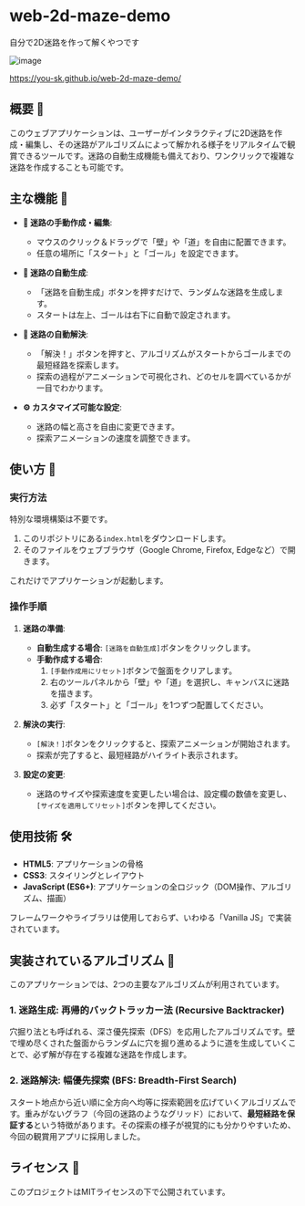 # web-2d-maze-demo
自分で2D迷路を作って解くやつです

![image](https://github.com/user-attachments/assets/79da491c-3aa7-4dc3-b105-837fbc54bb5f)

https://you-sk.github.io/web-2d-maze-demo/

## 概要 📝

このウェブアプリケーションは、ユーザーがインタラクティブに2D迷路を作成・編集し、その迷路がアルゴリズムによって解かれる様子をリアルタイムで観賞できるツールです。迷路の自動生成機能も備えており、ワンクリックで複雑な迷路を作成することも可能です。

## 主な機能 🌟

-   **🎨 迷路の手動作成・編集**:
    -   マウスのクリック＆ドラッグで「壁」や「道」を自由に配置できます。
    -   任意の場所に「スタート」と「ゴール」を設定できます。

-   **🤖 迷路の自動生成**:
    -   「迷路を自動生成」ボタンを押すだけで、ランダムな迷路を生成します。
    -   スタートは左上、ゴールは右下に自動で設定されます。

-   **🧩 迷路の自動解決**:
    -   「解決！」ボタンを押すと、アルゴリズムがスタートからゴールまでの最短経路を探索します。
    -   探索の過程がアニメーションで可視化され、どのセルを調べているかが一目でわかります。

-   **⚙️ カスタマイズ可能な設定**:
    -   迷路の幅と高さを自由に変更できます。
    -   探索アニメーションの速度を調整できます。

## 使い方 🚀

### 実行方法

特別な環境構築は不要です。

1.  このリポジトリにある`index.html`をダウンロードします。
2.  そのファイルをウェブブラウザ（Google Chrome, Firefox, Edgeなど）で開きます。

これだけでアプリケーションが起動します。

### 操作手順

1.  **迷路の準備**:
    -   **自動生成する場合**: `[迷路を自動生成]`ボタンをクリックします。
    -   **手動作成する場合**:
        1.  `[手動作成用にリセット]`ボタンで盤面をクリアします。
        2.  右のツールパネルから「壁」や「道」を選択し、キャンバスに迷路を描きます。
        3.  必ず「スタート」と「ゴール」を1つずつ配置してください。

2.  **解決の実行**:
    -   `[解決！]`ボタンをクリックすると、探索アニメーションが開始されます。
    -   探索が完了すると、最短経路がハイライト表示されます。

3.  **設定の変更**:
    -   迷路のサイズや探索速度を変更したい場合は、設定欄の数値を変更し、`[サイズを適用してリセット]`ボタンを押してください。

## 使用技術 🛠️

-   **HTML5**: アプリケーションの骨格
-   **CSS3**: スタイリングとレイアウト
-   **JavaScript (ES6+)**: アプリケーションの全ロジック（DOM操作、アルゴリズム、描画）

フレームワークやライブラリは使用しておらず、いわゆる「Vanilla JS」で実装されています。

## 実装されているアルゴリズム 🧠

このアプリケーションでは、2つの主要なアルゴリズムが利用されています。

### 1. 迷路生成: 再帰的バックトラッカー法 (Recursive Backtracker)

穴掘り法とも呼ばれる、深さ優先探索（DFS）を応用したアルゴリズムです。壁で埋め尽くされた盤面からランダムに穴を掘り進めるように道を生成していくことで、必ず解が存在する複雑な迷路を作成します。

### 2. 迷路解決: 幅優先探索 (BFS: Breadth-First Search)

スタート地点から近い順に全方向へ均等に探索範囲を広げていくアルゴリズムです。重みがないグラフ（今回の迷路のようなグリッド）において、**最短経路を保証する**という特徴があります。その探索の様子が視覚的にも分かりやすいため、今回の観賞用アプリに採用しました。


## ライセンス 📜

このプロジェクトはMITライセンスの下で公開されています。
